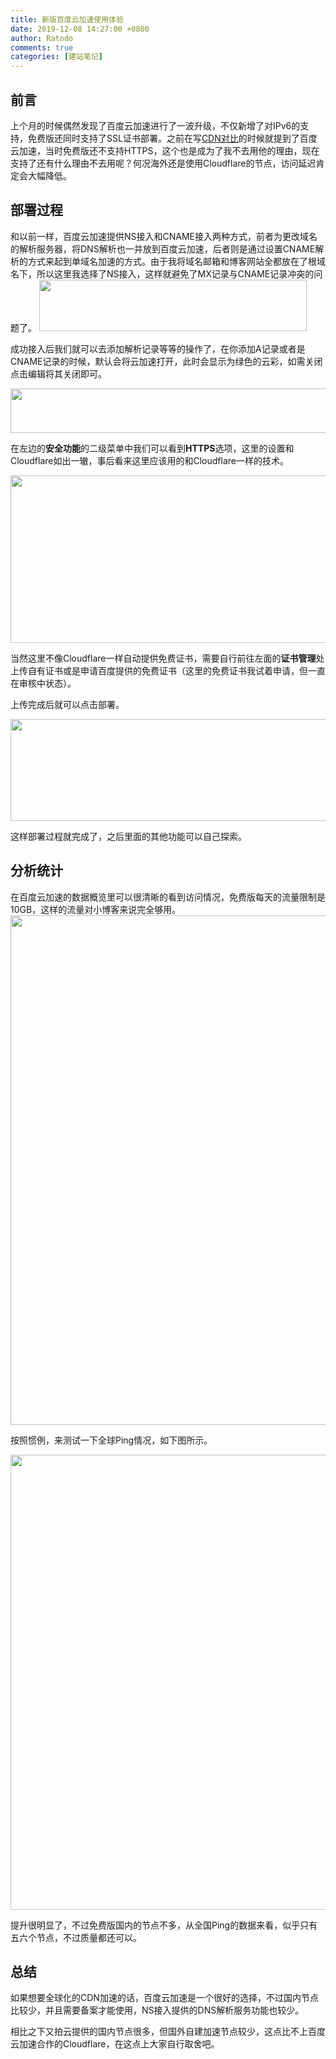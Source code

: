 ```yaml
---
title: 新版百度云加速使用体验
date: 2019-12-08 14:27:00 +0800
author: Ratodo
comments: true
categories: [建站笔记]
---
```

<h2>前言</h2>
上个月的时候偶然发现了百度云加速进行了一波升级，不仅新增了对IPv6的支持，免费版还同时支持了SSL证书部署。之前在写<a href="https://www.ratodo.com/article/free-cdn.html" target="_blank" rel="noopener noreferrer">CDN对比</a>的时候就提到了百度云加速，当时免费版还不支持HTTPS，这个也是成为了我不去用他的理由，现在支持了还有什么理由不去用呢？何况海外还是使用Cloudflare的节点，访问延迟肯定会大幅降低。
<h2>部署过程</h2>
和以前一样，百度云加速提供NS接入和CNAME接入两种方式，前者为更改域名的解析服务器，将DNS解析也一并放到百度云加速，后者则是通过设置CNAME解析的方式来起到单域名加速的方式。由于我将域名邮箱和博客网站全都放在了根域名下，所以这里我选择了NS接入，这样就避免了MX记录与CNAME记录冲突的问题了。

<img class="size-full wp-image-9136 aligncenter" src="https://p.ratodo.com/wp-content/uploads/2019/12/02478.png@!full" alt="" width="428" height="82">

成功接入后我们就可以去添加解析记录等等的操作了，在你添加A记录或者是CNAME记录的时候，默认会将云加速打开，此时会显示为绿色的云彩，如需关闭点击编辑将其关闭即可。

<img class="size-full wp-image-9137 aligncenter" src="https://p.ratodo.com/wp-content/uploads/2019/12/02628.png@!full" alt="" width="552" height="71">

在左边的<strong>安全功能</strong>的二级菜单中我们可以看到<strong>HTTPS</strong>选项，这里的设置和Cloudflare如出一辙，事后看来这里应该用的和Cloudflare一样的技术。

<img class="size-full wp-image-9138 aligncenter" src="https://p.ratodo.com/wp-content/uploads/2019/12/04928.png@!full" alt="" width="1679" height="268">

当然这里不像Cloudflare一样自动提供免费证书，需要自行前往左面的<strong>证书管理</strong>处上传自有证书或是申请百度提供的免费证书（这里的免费证书我试着申请，但一直在审核中状态）。

上传完成后就可以点击部署。

<img class="size-full wp-image-9140 aligncenter" src="https://p.ratodo.com/wp-content/uploads/2019/12/04668-1.png@!full" alt="" width="530" height="163">

这样部署过程就完成了，之后里面的其他功能可以自己探索。
<h2>分析统计</h2>
在百度云加速的数据概览里可以很清晰的看到访问情况，免费版每天的流量限制是10GB，这样的流量对小博客来说完全够用。

<img class="size-full wp-image-9141 aligncenter" src="https://p.ratodo.com/wp-content/uploads/2019/12/09958.png@!full" alt="" width="1663" height="815">

按照惯例，来测试一下全球Ping情况，如下图所示。

<img class="size-full wp-image-9143 aligncenter" src="https://p.ratodo.com/wp-content/uploads/2019/12/01528.png@!full" alt="" width="1354" height="728">

提升很明显了，不过免费版国内的节点不多，从全国Ping的数据来看，似乎只有五六个节点，不过质量都还可以。
<h2>总结</h2>
如果想要全球化的CDN加速的话，百度云加速是一个很好的选择，不过国内节点比较少，并且需要备案才能使用，NS接入提供的DNS解析服务功能也较少。

相比之下又拍云提供的国内节点很多，但国外自建加速节点较少，这点比不上百度云加速合作的Cloudflare，在这点上大家自行取舍吧。
